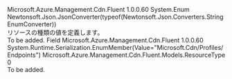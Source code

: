<Type Name="ResourceType" FullName="Microsoft.Azure.Management.Cdn.Fluent.Models.ResourceType">
  <TypeSignature Language="C#" Value="public enum ResourceType" />
  <TypeSignature Language="ILAsm" Value=".class public auto ansi sealed ResourceType extends System.Enum" />
  <TypeSignature Language="DocId" Value="T:Microsoft.Azure.Management.Cdn.Fluent.Models.ResourceType" />
  <TypeSignature Language="VB.NET" Value="Public Enum ResourceType" />
  <TypeSignature Language="F#" Value="type ResourceType = " />
  <AssemblyInfo>
    <AssemblyName>Microsoft.Azure.Management.Cdn.Fluent</AssemblyName>
    <AssemblyVersion>1.0.0.60</AssemblyVersion>
  </AssemblyInfo>
  <Base>
    <BaseTypeName>System.Enum</BaseTypeName>
  </Base>
  <Attributes>
    <Attribute>
      <AttributeName>Newtonsoft.Json.JsonConverter(typeof(Newtonsoft.Json.Converters.StringEnumConverter))</AttributeName>
    </Attribute>
  </Attributes>
  <Docs>
    <summary>
            リソースの種類の値を定義します。
            </summary>
    <remarks>To be added.</remarks>
  </Docs>
  <Members>
    <Member MemberName="MicrosoftCdnProfilesEndpoints">
      <MemberSignature Language="C#" Value="MicrosoftCdnProfilesEndpoints" />
      <MemberSignature Language="ILAsm" Value=".field public static literal valuetype Microsoft.Azure.Management.Cdn.Fluent.Models.ResourceType MicrosoftCdnProfilesEndpoints = int32(0)" />
      <MemberSignature Language="DocId" Value="F:Microsoft.Azure.Management.Cdn.Fluent.Models.ResourceType.MicrosoftCdnProfilesEndpoints" />
      <MemberSignature Language="VB.NET" Value="MicrosoftCdnProfilesEndpoints" />
      <MemberSignature Language="F#" Value="MicrosoftCdnProfilesEndpoints = 0" Usage="Microsoft.Azure.Management.Cdn.Fluent.Models.ResourceType.MicrosoftCdnProfilesEndpoints" />
      <MemberType>Field</MemberType>
      <AssemblyInfo>
        <AssemblyName>Microsoft.Azure.Management.Cdn.Fluent</AssemblyName>
        <AssemblyVersion>1.0.0.60</AssemblyVersion>
      </AssemblyInfo>
      <Attributes>
        <Attribute>
          <AttributeName>System.Runtime.Serialization.EnumMember(Value="Microsoft.Cdn/Profiles/Endpoints")</AttributeName>
        </Attribute>
      </Attributes>
      <ReturnValue>
        <ReturnType>Microsoft.Azure.Management.Cdn.Fluent.Models.ResourceType</ReturnType>
      </ReturnValue>
      <MemberValue>0</MemberValue>
      <Docs>
        <summary>To be added.</summary>
      </Docs>
    </Member>
  </Members>
</Type>